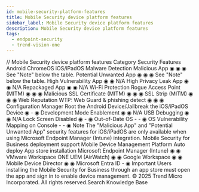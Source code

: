 ```yaml
---
id: mobile-security-platform-features
title: Mobile Security device platform features
sidebar_label: Mobile Security device platform features
description: Mobile Security device platform features
tags:
  - endpoint-security
  - trend-vision-one
---
```


/*<![CDATA[*/ $('#title').html($('meta[name=map-description]').attr('content')); /*]]>*/ Mobile Security device platform features Category Security Features Android ChromeOS iOS/iPadOS Malware Detection Malicious App ◉ ◉ ◉ See "Note" below the table. Potential Unwanted App ◉ ◉ ◉ See "Note" below the table. High Vulnerability App ◉ ◉ N/A High Privacy Leak App ◉ ◉ N/A Repackaged App ◉ ◉ N/A Wi-Fi Protection Rogue Access Point (MITM) ◉ ◉ ◉ Malicious SSL Certificate (MITM) ◉ ◉ ◉ SSL Strip (MITM) ◉ ◉ ◉ Web Reputation WTP: Web Guard & phishing detect ◉ ◉ ◉ Configuration Manager Root the Android Device/Jailbreak the iOS/iPadOS Device ◉ - ◉ Development Mode Enablement ◉ ◉ N/A USB Debugging ◉ ◉ N/A Lock Screen Disabled ◉ - ◉ Out-of-Date OS - - ◉ OS Vulnerability Mapping on Console - - ◉ Note The "Malicious App" and "Potential Unwanted App" security features for iOS/iPadOS are only available when using Microsoft Endpoint Manager (Intune) integration. Mobile Security for Business deployment support Mobile Device Management Platform Auto deploy App store installation Microsoft Endpoint Manager (Intune) ◉ ◉ VMware Workspace ONE UEM (AirWatch) ◉ ◉ Google Workspace ◉ ◉ Mobile Device Director ◉ ◉ Microsoft Entra ID - ◉ Important Users installing the Mobile Security for Business through an app store must open the app and sign in to enable device management. © 2025 Trend Micro Incorporated. All rights reserved.Search Knowledge Base